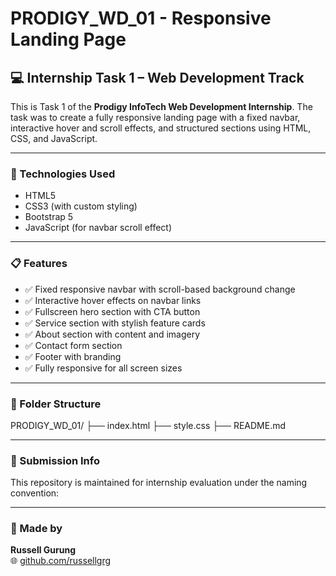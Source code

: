 # PRODIGY_WD_01 - Responsive Landing Page

## 💻 Internship Task 1 – Web Development Track

This is Task 1 of the **Prodigy InfoTech Web Development Internship**. The task was to create a fully responsive landing page with a fixed navbar, interactive hover and scroll effects, and structured sections using HTML, CSS, and JavaScript.

---

### 🔧 Technologies Used

- HTML5
- CSS3 (with custom styling)
- Bootstrap 5
- JavaScript (for navbar scroll effect)

---

### 📋 Features

- ✅ Fixed responsive navbar with scroll-based background change  
- ✅ Interactive hover effects on navbar links  
- ✅ Fullscreen hero section with CTA button  
- ✅ Service section with stylish feature cards  
- ✅ About section with content and imagery  
- ✅ Contact form section  
- ✅ Footer with branding  
- ✅ Fully responsive for all screen sizes

---

### 📂 Folder Structure

PRODIGY_WD_01/
├── index.html
├── style.css
├── README.md

---

### 📌 Submission Info

This repository is maintained for internship evaluation under the naming convention:

---

### 🙌 Made by
**Russell Gurung**  
🌐 [github.com/russellgrg](https://github.com/russellgrg)